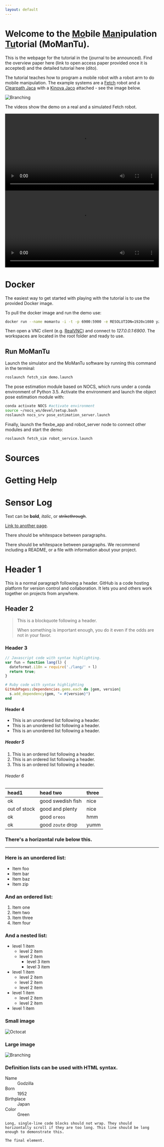 ```yaml
---
layout: default
---
```


# Welcome to the <u>Mo</u>bile <u>Man</u>ipulation <u>Tu</u>torial (MoManTu). 

This is the webpage for the tutorial in the (journal to be announced). Find the overview paper here (link to open access paper provided once it is accepted) and the detailed tutorial here (dito). 

The tutorial teaches how to program a mobile robot with a robot arm to do mobile manipulation. The example systems are a [Fetch](https://fetchrobotics.com/robotics-platforms/) robot and a [Clearpath Jaca](https://clearpathrobotics.com/jackal-small-unmanned-ground-vehicle/) with a [Kinova Jaco](https://www.kinovarobotics.com/en/products/gen2-robot) attached - see the image below.

![Branching](/imgs/robots.jpg)

The videos show the demo on a real and a simulated Fetch robot.

<video width="100%" controls>
  <source src="/videos/real_fetch_web.mp4" type="video/mp4">
  Your browser does not support the video tag.
</video>

<video width="100%" controls>
  <source src="/videos/sim_fetch_web.mp4" type="video/mp4">
  Your browser does not support the video tag.
</video>

# Docker

The easiest way to get started with playing with the tutorial is to use the provided Docker image. 
    
To pull the docker image and run the demo use:

```bash
docker run --name momantu -i -t -p 6900:5900 -e RESOLUTION=1920x1080 yz16/momantu
```

Then open a VNC client (e.g. [RealVNC](https://www.realvnc.com/en/connect/download/viewer)) and connect to _127.0.0.1:6900_. The workspaces are located in the root folder and ready to use. 

## Run MoManTu

Launch the simulator and the MoManTu software by running this command in the terminal:

```bash
roslaunch fetch_sim demo.launch
```

The pose estimation module based on NOCS, which runs under a conda environment of Python 3.5.
Activate the environment and launch the object pose estimation module with:
```bash
conda activate NOCS #activate environment
source ~/nocs_ws/devel/setup.bash
roslaunch nocs_srv pose_estimation_server.launch
```

Finally, launch the flexbe_app and robot_server node to connect other modules and start the demo: 
```bash
roslaunch fetch_sim robot_service.launch
```

# Sources

# Getting Help

# Sensor Log



Text can be **bold**, _italic_, or ~~strikethrough~~.

[Link to another page](./another-page.html).

There should be whitespace between paragraphs.

There should be whitespace between paragraphs. We recommend including a README, or a file with information about your project.

# Header 1

This is a normal paragraph following a header. GitHub is a code hosting platform for version control and collaboration. It lets you and others work together on projects from anywhere.

## Header 2

> This is a blockquote following a header.
>
> When something is important enough, you do it even if the odds are not in your favor.

### Header 3

```js
// Javascript code with syntax highlighting.
var fun = function lang(l) {
  dateformat.i18n = require('./lang/' + l)
  return true;
}
```

```ruby
# Ruby code with syntax highlighting
GitHubPages::Dependencies.gems.each do |gem, version|
  s.add_dependency(gem, "= #{version}")
end
```

#### Header 4

*   This is an unordered list following a header.
*   This is an unordered list following a header.
*   This is an unordered list following a header.

##### Header 5

1.  This is an ordered list following a header.
2.  This is an ordered list following a header.
3.  This is an ordered list following a header.

###### Header 6

| head1        | head two          | three |
|:-------------|:------------------|:------|
| ok           | good swedish fish | nice  |
| out of stock | good and plenty   | nice  |
| ok           | good `oreos`      | hmm   |
| ok           | good `zoute` drop | yumm  |

### There's a horizontal rule below this.

* * *

### Here is an unordered list:

*   Item foo
*   Item bar
*   Item baz
*   Item zip

### And an ordered list:

1.  Item one
1.  Item two
1.  Item three
1.  Item four

### And a nested list:

- level 1 item
  - level 2 item
  - level 2 item
    - level 3 item
    - level 3 item
- level 1 item
  - level 2 item
  - level 2 item
  - level 2 item
- level 1 item
  - level 2 item
  - level 2 item
- level 1 item

### Small image

![Octocat](https://assets-cdn.github.com/images/icons/emoji/octocat.png)

### Large image

![Branching](https://guides.github.com/activities/hello-world/branching.png)


### Definition lists can be used with HTML syntax.

<dl>
<dt>Name</dt>
<dd>Godzilla</dd>
<dt>Born</dt>
<dd>1952</dd>
<dt>Birthplace</dt>
<dd>Japan</dd>
<dt>Color</dt>
<dd>Green</dd>
</dl>

```
Long, single-line code blocks should not wrap. They should horizontally scroll if they are too long. This line should be long enough to demonstrate this.
```

```
The final element.
```
